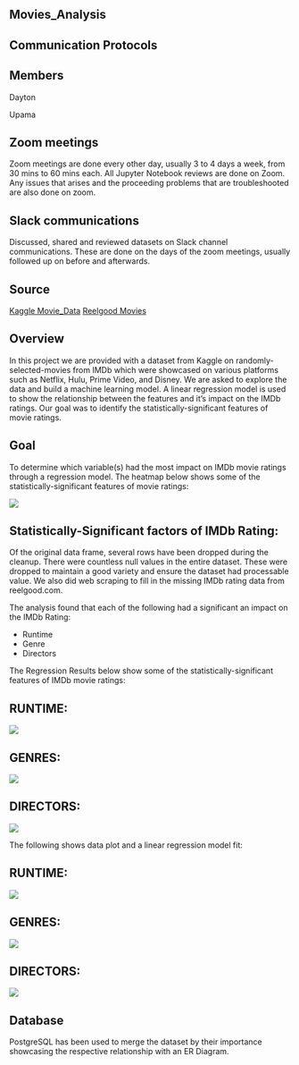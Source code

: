 ## Movies_Analysis

## Communication Protocols

## Members

Dayton

Upama

## Zoom meetings
Zoom meetings are done every other day, usually 3 to 4 days a week, from 30 mins to 60 mins each. All Jupyter Notebook reviews are done on Zoom.
Any issues that arises and the proceeding problems that are troubleshooted are also done on zoom.

## Slack communications
Discussed, shared and reviewed datasets on Slack channel communications.
These are done on the days of the zoom meetings, usually followed up on before and afterwards.

## Source

[Kaggle Movie_Data](https://www.kaggle.com/ruchi798/movies-on-netflix-prime-video-hulu-and-disney)
[Reelgood Movies](https://reelgood.com/movies)

## Overview

 In this project we are provided with a dataset from Kaggle on randomly-selected-movies from IMDb which were showcased on various platforms such as Netflix, Hulu, Prime Video, and Disney. We are asked to explore the data and build a machine learning model. A linear regression model is used to show the relationship between the features and it’s impact on the IMDb ratings.  Our goal was to identify the statistically-significant features of movie ratings. 

## Goal
To determine which variable(s) had the most impact on IMDb movie ratings through a regression model. The heatmap below shows some of the statistically-significant features of movie ratings:

<img src= "https://github.com/daytwu/Movies_Analysis/blob/Upama/Resources/Heatmap.png">


## Statistically-Significant factors of IMDb Rating:
Of the original data frame, several rows have been dropped during the cleanup. There were countless null values in the entire dataset. These were dropped to maintain a good variety and ensure the dataset had processable value. We also did web scraping to fill in the missing IMDb rating data from reelgood.com.


The analysis found that each of the following had a significant an impact on the IMDb Rating:

- Runtime
- Genre
- Directors

The Regression Results below show some of the statistically-significant features of  IMDb movie ratings:

## RUNTIME:
<img src= https://github.com/daytwu/Movies_Analysis/blob/Upama/Resources/Runtime%20OLS.png>

## GENRES:
<img src= https://github.com/daytwu/Movies_Analysis/blob/Upama/Resources/Genres%20OLS.png>

## DIRECTORS:
<img src= https://github.com/daytwu/Movies_Analysis/blob/Upama/Resources/Directors%20OLS%20.png>


The following shows data plot and a linear regression model fit:

## RUNTIME:
<img src= https://github.com/daytwu/Movies_Analysis/blob/Upama/Resources/Runtime%20%26%20IMDb.png>

## GENRES:
<img src = https://github.com/daytwu/Movies_Analysis/blob/Upama/Resources/Genres%20%26%20IMDb.png>

## DIRECTORS: 
<img src = https://github.com/daytwu/Movies_Analysis/blob/Upama/Resources/Directors%20%26%20IMDb.png>



## Database
PostgreSQL has been used to merge the dataset by their importance showcasing the respective relationship with an ER Diagram. 

